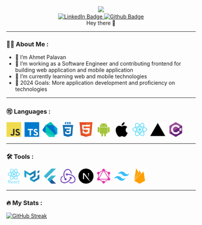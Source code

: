 <div id="header" align="center">
  <img src="https://media4.giphy.com/media/HscDLzkO8EOTmgkhQP/giphy.gif?cid=ecf05e4702hloj223ibloevt3zhi2lrwcxwjsaskbc5hr6z3&rid=giphy.gif&ct=g" width="200"/>
  <div id="badges" pt={2}>
  <a href="https://www.linkedin.com/in/ahmet-palavan-625aa1247/">
    <img src="https://img.shields.io/badge/LinkedIn-blue?style=for-the-badge&logo=linkedin&logoColor=white" alt="LinkedIn Badge"/>
  </a>
  <a href="https://github.com/ahmetpalavan">
    <img src="https://img.shields.io/badge/Github-white?style=for-the-badge&logo=github&logoColor=black" alt="Github Badge"/>
  </a>
</div>
   Hey there 👋
</div>

---

### 👨‍💻 About Me :
- 👋 I’m Ahmet Palavan
- 👀 I’m working as a Software Engineer and contributing frontend for building web application and mobile application
- 🌱 I’m currently learning web and mobile technologies
- 🚀 2024 Goals: More application development and proficiency on technologies 

---

### 🉑 Languages :
  <img src="https://github.com/devicons/devicon/blob/master/icons/javascript/javascript-original.svg" title="JavaScript" alt="JavaScript" width="40" height="40"/>&nbsp;
    <img src="https://github.com/devicons/devicon/blob/master/icons/typescript/typescript-original.svg" title="TypeScript" alt="TypeScript" width="40" height="40"/>&nbsp;
        <img src="https://github.com/devicons/devicon/blob/master/icons/dart/dart-original.svg" title="JavaScript" alt="JavaScript" width="40" height="40"/>&nbsp;
      <img src="https://github.com/devicons/devicon/blob/master/icons/css3/css3-plain-wordmark.svg"  title="CSS3" alt="CSS" width="40" height="40"/>&nbsp;
  <img src="https://github.com/devicons/devicon/blob/master/icons/html5/html5-original.svg" title="HTML5" alt="HTML" width="40" height="40"/>&nbsp;
  <img src="https://github.com/devicons/devicon/blob/master/icons/android/android-original.svg" title="HTML5" alt="HTML" width="40" height="40"/>&nbsp;
  <img src="https://github.com/devicons/devicon/blob/master/icons/apple/apple-original.svg" title="HTML5" alt="HTML" width="40" height="40"/>&nbsp;
  <img src="https://github.com/devicons/devicon/blob/master/icons/react/react-original.svg" title="HTML5" alt="HTML" width="40" height="40"/>&nbsp;
  <img src="https://github.com/devicons/devicon/blob/master/icons/vercel/vercel-original.svg" title="HTML5" alt="HTML" width="40" height="40"/>&nbsp;
  <img src="https://github.com/devicons/devicon/blob/master/icons/csharp/csharp-original.svg" title="JavaScript" alt="JavaScript" width="40" height="40"/>&nbsp;

---

### :hammer_and_wrench: Tools :
<div>
  <img src="https://github.com/devicons/devicon/blob/master/icons/react/react-original-wordmark.svg" title="React" alt="React" width="40" height="40"/>&nbsp;
  <img src="https://github.com/devicons/devicon/blob/master/icons/materialui/materialui-original.svg" title="Material UI" alt="Material UI" width="40" height="40"/>&nbsp;
  <img src="https://github.com/devicons/devicon/blob/master/icons/flutter/flutter-original.svg" title="Flutter" alt="Flutter" width="40" height="40"/>&nbsp;
  <img src="https://github.com/devicons/devicon/blob/master/icons/redux/redux-original.svg" title="Redux" alt="Redux " width="40" height="40"/>&nbsp;
   <img src="https://github.com/devicons/devicon/blob/master/icons/nextjs/nextjs-original.svg" title="Nextjs" alt="Nextjs" width="40" height="40"/>&nbsp;
   <img src="https://github.com/devicons/devicon/blob/master/icons/graphql/graphql-plain.svg" title="Graphql" alt="Graphql" width="40" height="40"/>&nbsp;
     <img src="https://github.com/devicons/devicon/blob/master/icons/tailwindcss/tailwindcss-original.svg" title="TailwindCSS" alt="TailwindCSS" width="40" height="40"/>&nbsp;
     <img src="https://github.com/devicons/devicon/blob/master/icons/firebase/firebase-plain.svg" title="Firebase" alt="Firebase" width="40" height="40"/>&nbsp;
  
  ---

### :fire: My Stats :
  
[![GitHub Streak](https://github-readme-streak-stats.herokuapp.com?user=AhmetPalavan)](https://git.io/streak-stats)
